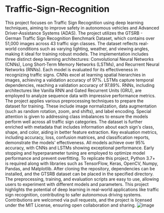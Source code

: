 # Traffic-Sign-Recognition
This project focuses on Traffic Sign Recognition using deep learning techniques, aiming to improve safety in autonomous vehicles and Advanced Driver-Assistance Systems (ADAS). The project utilizes the GTSRB - German Traffic Sign Recognition Benchmark Dataset, which contains over 51,000 images across 43 traffic sign classes. The dataset reflects real-world conditions such as varying lighting, weather, and viewing angles, making it ideal for training robust models.  The implementation includes three distinct deep learning architectures: Convolutional Neural Networks (CNNs), Long Short-Term Memory Networks (LSTMs), and Recurrent Neural Networks (RNNs). Each model is evaluated for its effectiveness in recognizing traffic signs. CNNs excel at learning spatial hierarchies in images, achieving a validation accuracy of 97%. LSTMs capture temporal dependencies, reaching a validation accuracy of 97.89%. RNNs, including architectures like Vanilla RNN and Gated Recurrent Units (GRU), are employed to analyze sequence data with impressive performance metrics.  The project applies various preprocessing techniques to prepare the dataset for training. These include image normalization, data augmentation (such as random rotation, zoom, and shifts), and label encoding. Special attention is given to addressing class imbalances to ensure the models perform well across all traffic sign categories. The dataset is further enriched with metadata that includes information about each sign's class, shape, and color, aiding in better feature extraction.  Key evaluation metrics, including accuracy, loss, confusion matrices, and classification reports, demonstrate the models' effectiveness. All models achieve over 95% accuracy, with CNNs and LSTMs showing exceptional performance. Early stopping and hyperparameter tuning are employed to optimize model performance and prevent overfitting.  To replicate this project, Python 3.7+ is required along with libraries such as TensorFlow, Keras, OpenCV, Numpy, Pandas, and Matplotlib. After cloning the repository, dependencies can be installed, and the GTSRB dataset can be placed in the specified directory. The preprocessing, training, and evaluation scripts are easy to use, allowing users to experiment with different models and parameters.  This project highlights the potential of deep learning in real-world applications like traffic sign recognition, contributing to safer autonomous driving systems. Contributions are welcomed via pull requests, and the project is licensed under the MIT License, ensuring open collaboration and sharing.
![image](https://github.com/user-attachments/assets/2f7163e6-e87c-4199-9a4a-bae84faf8a31)
